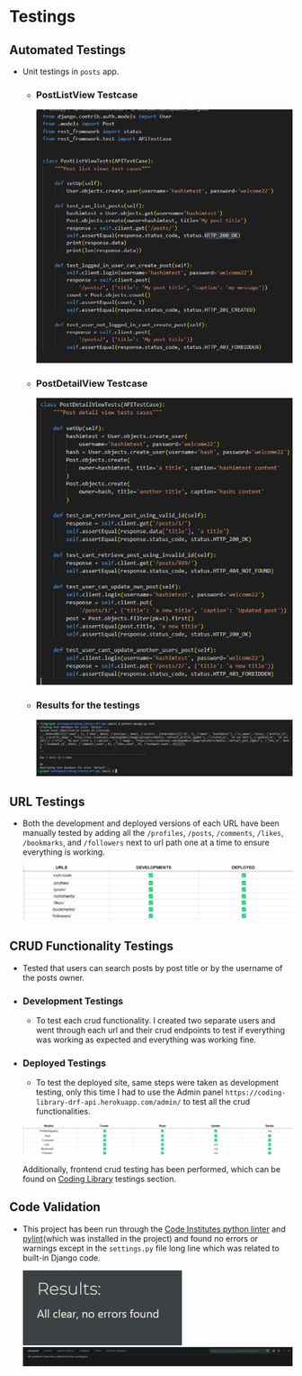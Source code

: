 # Testings

## Automated Testings

- Unit testings in `posts` app.

  - ### PostListView Testcase

    ![Post list view testcase](static/readme-images/post-list-view-test.png)

  - ### PostDetailView Testcase

    ![Post details view testcase](static/readme-images/post-details-view-tests.png)

  - ### Results for the testings

    ![result od Post testcase](static/readme-images/post-automated-result.png)

## URL Testings

- Both the development and deployed versions of each URL have been manually tested by adding all the `/profiles`, `/posts`, `/comments`, `/likes`, `/bookmarks`, and `/followers` next to url path one at a time to ensure everything is working.

  ![url testings perfomed](static/readme-images/url-testings.png)

## CRUD Functionality Testings

- Tested that users can search posts by post title or by the username of the posts owner.

- ### Development Testings

  - To test each crud functionality. I created two separate users and went through each url and their crud endpoints to test if everything was working as expected and everything was working fine.

- ### Deployed Testings

  - To test the deployed site, same steps were taken as development testing, only this time I had to use the Admin panel `https://coding-library-drf-api.herokuapp.com/admin/` to test all the crud functionalities.

  ![crud testings perfomed](static/readme-images/crud-testings.png)

  Additionally, frontend crud testing has been performed, which can be found on [Coding Library](https://github.com/hashim222/p5-coding-library) testings section.

## Code Validation

- This project has been run through the [Code Institutes python linter](https://pep8ci.herokuapp.com/) and [pylint](https://pypi.org/project/pylint/)(which was installed in the project) and found no errors or warnings except in the `settings.py` file long line which was related to built-in Django code.

  ![CI python linter to validate my code](static/readme-images/CI-python-linter-test.png)
  ![pylint to find any problems in my code](static/readme-images/pylint-code-validator.png)
